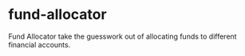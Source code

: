 # fund-allocator
Fund Allocator take the guesswork out of allocating funds to different financial accounts.
